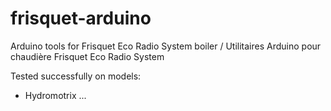 # frisquet-arduino

Arduino tools for Frisquet Eco Radio System boiler / Utilitaires Arduino pour chaudière Frisquet Eco Radio System

Tested successfully on models:
- Hydromotrix ...
